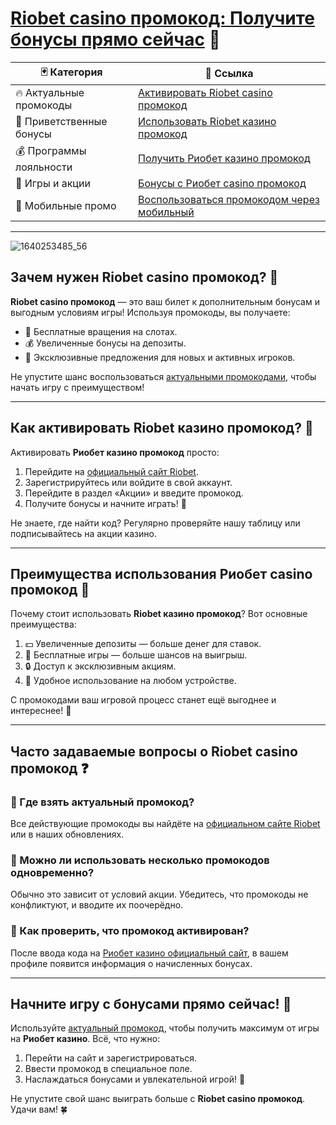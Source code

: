 # [Riobet casino промокод: Получите бонусы прямо сейчас](https://brandplay.link/dtx89f2L) 🎁

| 🃏 Категория      | 🔗 Ссылка                                                                                       |
|------------------|-----------------------------------------------------------------------------------------------|
| 🔥 Актуальные промокоды | [Активировать Riobet casino промокод](https://brandplay.link/dtx89f2L)                     |
| 🌟 Приветственные бонусы | [Использовать Riobet казино промокод](https://brandplay.link/dtx89f2L)                    |
| 💰 Программы лояльности | [Получить Риобет казино промокод](https://brandplay.link/dtx89f2L)                        |
| 🎲 Игры и акции    | [Бонусы с Риобет casino промокод](https://brandplay.link/dtx89f2L)                            |
| 📱 Мобильные промо | [Воспользоваться промокодом через мобильный](https://brandplay.link/dtx89f2L)                  |

---
![1640253485_56](https://github.com/user-attachments/assets/684153bc-2747-4bc0-9ada-7970beab4450)

## Зачем нужен Riobet casino промокод? 🎫

**Riobet casino промокод** — это ваш билет к дополнительным бонусам и выгодным условиям игры! Используя промокоды, вы получаете:
- 🎰 Бесплатные вращения на слотах.
- 💰 Увеличенные бонусы на депозиты.
- 🌟 Эксклюзивные предложения для новых и активных игроков.

Не упустите шанс воспользоваться [актуальными промокодами](https://brandplay.link/dtx89f2L), чтобы начать игру с преимуществом!

---

## Как активировать Riobet казино промокод? 📝

Активировать **Риобет казино промокод** просто:
1. Перейдите на [официальный сайт Riobet](https://brandplay.link/dtx89f2L).  
2. Зарегистрируйтесь или войдите в свой аккаунт.  
3. Перейдите в раздел «Акции» и введите промокод.  
4. Получите бонусы и начните играть! 🎉  

Не знаете, где найти код? Регулярно проверяйте нашу таблицу или подписывайтесь на акции казино.

---

## Преимущества использования Риобет casino промокод 🎁

Почему стоит использовать **Riobet казино промокод**? Вот основные преимущества:  
1. 💵 Увеличенные депозиты — больше денег для ставок.  
2. 🎲 Бесплатные игры — больше шансов на выигрыш.  
3. 🔒 Доступ к эксклюзивным акциям.  
4. 📱 Удобное использование на любом устройстве.  

С промокодами ваш игровой процесс станет ещё выгоднее и интереснее! 🌟

---

## Часто задаваемые вопросы о Riobet casino промокод ❓

### 🔹 Где взять актуальный промокод?  
Все действующие промокоды вы найдёте на [официальном сайте Riobet](https://brandplay.link/dtx89f2L) или в наших обновлениях.

### 🔹 Можно ли использовать несколько промокодов одновременно?  
Обычно это зависит от условий акции. Убедитесь, что промокоды не конфликтуют, и вводите их поочерёдно.

### 🔹 Как проверить, что промокод активирован?  
После ввода кода на [Риобет казино официальный сайт](https://brandplay.link/dtx89f2L), в вашем профиле появится информация о начисленных бонусах.

---

## Начните игру с бонусами прямо сейчас! 🚀

Используйте [актуальный промокод](https://brandplay.link/dtx89f2L), чтобы получить максимум от игры на **Риобет казино**. Всё, что нужно:
1. Перейти на сайт и зарегистрироваться.  
2. Ввести промокод в специальное поле.  
3. Наслаждаться бонусами и увлекательной игрой! 🎰  

Не упустите свой шанс выиграть больше с **Riobet casino промокод**. Удачи вам! 🍀

